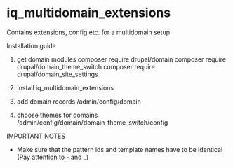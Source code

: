 # iq_multidomain_extensions

Contains extensions, config etc. for a multidomain setup

Installation guide

1. get domain modules
composer require drupal/domain
composer require drupal/domain_theme_switch
composer require drupal/domain_site_settings

2. Install iq_multidomain_extensions

3. add domain records
/admin/config/domain

4. choose themes for domains
/admin/config/domain/domain_theme_switch/config

IMPORTANT NOTES
- Make sure that the pattern ids and template names have to be identical (Pay attention to - and _)

